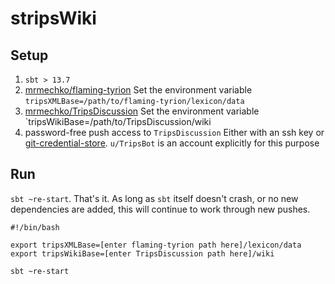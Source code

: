 # stripsWiki


## Setup

1. `sbt > 13.7`
2. [mrmechko/flaming-tyrion](http://github.com/mrmechko/flaming-tyrion)
  Set the environment variable `tripsXMLBase=/path/to/flaming-tyrion/lexicon/data`
3. [mrmechko/TripsDiscussion](http://github.com/mrmechko/TripsDiscussion)
  Set the environment variable `tripsWikiBase=/path/to/TripsDiscussion/wiki
4. password-free push access to `TripsDiscussion`
  Either with an ssh key or [git-credential-store](http://git-scm.com/docs/git-credential-store).  `u/TripsBot` is an account explicitly for this purpose

## Run 

`sbt ~re-start`.  That's it.  As long as `sbt` itself doesn't crash, or no new dependencies are added, this will continue to work through new pushes.

```
#!/bin/bash

export tripsXMLBase=[enter flaming-tyrion path here]/lexicon/data
export tripsWikiBase=[enter TripsDiscussion path here]/wiki

sbt ~re-start
```
  
  


